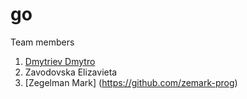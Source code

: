 # go
Team members
1. [Dmytriev Dmytro](https://github.com/dirayser)
2. Zavodovska Elizavieta
3. [Zegelman Mark] (https://github.com/zemark-prog)
